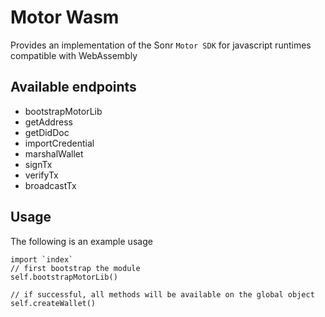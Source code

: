 # Motor Wasm

Provides an implementation of the Sonr `Motor SDK` for javascript runtimes compatible with WebAssembly

## Available endpoints
- bootstrapMotorLib
- getAddress
- getDidDoc
- importCredential
- marshalWallet
- signTx
- verifyTx
- broadcastTx

## Usage
The following is an example usage

```
import `index`
// first bootstrap the module
self.bootstrapMotorLib()

// if successful, all methods will be available on the global object
self.createWallet()
```


